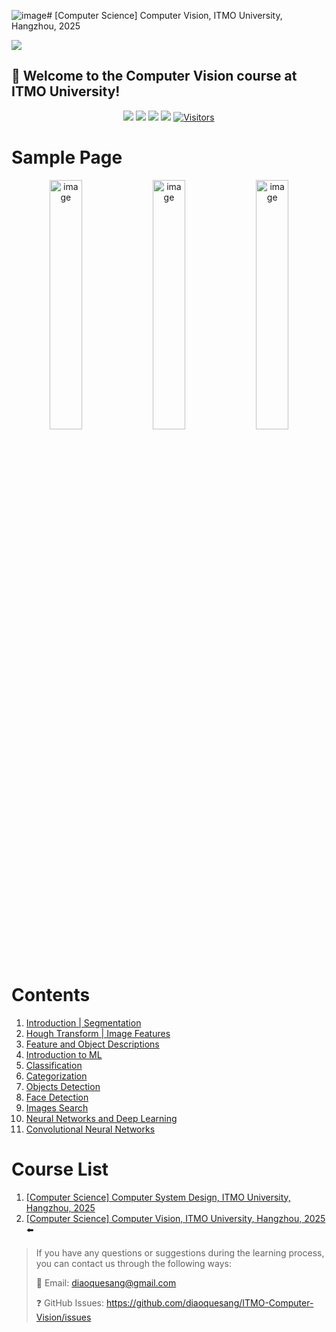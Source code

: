 ![image](https://github.com/user-attachments/assets/80fd8284-e410-4763-a558-e45f79c02eb2)# \[Computer Science\] Computer Vision, ITMO University, Hangzhou, 2025

![](https://github.com/user-attachments/assets/60c5cd5a-0455-4486-a44e-48398db58f3b)
  



## 🤩 Welcome to the Computer Vision course at ITMO University! 

<div align="center">

[![](https://img.shields.io/github/stars/diaoquesang/ITMO-Computer-Vision)](https://github.com/diaoquesang/ITMO-Computer-Vision) 
[![](https://img.shields.io/github/forks/diaoquesang/ITMO-Computer-Vision)](https://github.com/diaoquesang/ITMO-Computer-Vision) 
[![](https://img.shields.io/github/issues/diaoquesang/ITMO-Computer-Vision)](https://github.com/diaoquesang/ITMO-Computer-Vision/issues) 
[![](https://img.shields.io/github/license/diaoquesang/ITMO-Computer-Vision)](https://github.com/diaoquesang/ITMO-Computer-Vision/blob/main/LICENSE) 
[![Visitors](https://api.visitorbadge.io/api/visitors?path=https%3A%2F%2Fgithub.com%2Fdiaoquesang%2FITMO-Computer-Vision&label=visitors&countColor=%2337d67a&style=flat&labelStyle=none)](https://visitorbadge.io/status?path=https%3A%2F%2Fgithub.com%2Fdiaoquesang%2FITMO-Computer-Vision)

</div>

# Sample Page

<div align="center">

<img src="https://github.com/user-attachments/assets/ddb19c94-a617-4732-85bc-99aef89df3d0" alt="image" style="width: 32%;">
<img src="https://github.com/user-attachments/assets/21f4c515-7222-42b1-ab82-4d8c173039e2" alt="image" style="width: 32%;">
<img src="https://github.com/user-attachments/assets/f8d3cb6a-0628-44de-ab91-9d766bd0a643" alt="image" style="width: 32%;">

</div>

# Contents

1. [Introduction | Segmentation](https://github.com/diaoquesang/ITMO-Computer-Vision/blob/main/Lectures/01-02%20Introduction%20to%20CV%20and%20Segmentation.pdf)
2. [Hough Transform | Image Features](https://github.com/diaoquesang/ITMO-Computer-Vision/blob/main/Lectures/03-04%20Hough%20Transform%20and%20Image%20Features.pdf)
3. [Feature and Object Descriptions](https://github.com/diaoquesang/ITMO-Computer-Vision/blob/main/Lectures/05-06%20Feature%20and%20Object%20Descriptions.pdf)
4. [Introduction to ML](https://github.com/diaoquesang/ITMO-Computer-Vision/blob/main/Lectures/07%20Intro%20to%20ML.pdf)
5. [Classification](https://github.com/diaoquesang/ITMO-Computer-Vision/blob/main/Lectures/08%20Classification.pdf)
6. [Categorization](https://github.com/diaoquesang/ITMO-Computer-Vision/blob/main/Lectures/09%20Categorization.pdf)
7. [Objects Detection](https://github.com/diaoquesang/ITMO-Computer-Vision/blob/main/Lectures/10%20Objects%20Detection.pdf)
8. [Face Detection](https://github.com/diaoquesang/ITMO-Computer-Vision/blob/main/Lectures/11%20Face%20Detection.pdf)
9. [Images Search](https://github.com/diaoquesang/ITMO-Computer-Vision/blob/main/Lectures/12%20Images%20Searching.pdf)
10. [Neural Networks and Deep Learning](https://github.com/diaoquesang/ITMO-Computer-Vision/blob/main/Lectures/13-14%20Neural%20Networks%20and%20Deep%20Learning.pdf)
11. [Convolutional Neural Networks](https://github.com/diaoquesang/ITMO-Computer-Vision/blob/main/Lectures/15-16%20CNN.pdf)


# Course List

1. [\[Computer Science\] Computer System Design, ITMO University, Hangzhou, 2025](https://github.com/diaoquesang/ITMO-Computer-System-Design/)
2. [\[Computer Science\] Computer Vision, ITMO University, Hangzhou, 2025](https://github.com/diaoquesang/ITMO-Computer-Vision/) ⬅️

> If you have any questions or suggestions during the learning process, you can contact us through the following ways:
> 
> 📧 Email: diaoquesang@gmail.com
> 
> ❓ GitHub Issues: https://github.com/diaoquesang/ITMO-Computer-Vision/issues


